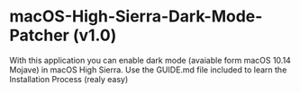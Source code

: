 # macOS-High-Sierra-Dark-Mode-Patcher (v1.0)
With this application you can enable dark mode (avaiable form macOS 10.14 Mojave) in macOS High Sierra.
Use the GUIDE.md file included to learn the Installation Process (realy easy)
